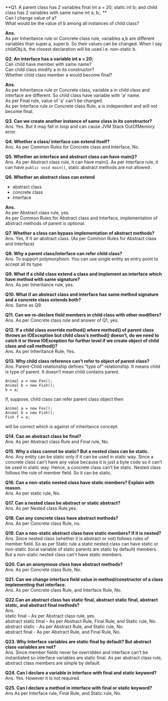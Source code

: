 **Q1. A parent class has 2 variables final int a = 20; static int b; and child class has 2 variables with same name int a, b;. **
<br/>Can I change value of a? 
<br/>What would be the value of b among all instances of child class?

**Ans.**
<br/>As per Inheritance rule or Concrete class rule, variables a,b are different variables than super.a, super.b. So their values can be changed. When I say childObj.b, the closest declaration will be used i.e. non-static b.

**Q2. An interface has a variable int a = 20;**
<br/>Can child have member with same name?
<br/>Can child class modify a in its constructor?
<br/>Whether child class member a would become final?

**Ans.**
<br/>As per Inheritance rule or Concrete class, variable a in child class and interface are different. So child class have variable with 'a' name.
<br/>As per Final rule, value of 'a' can't be changed.
<br/>As per Interface rule or Concrete class Rule, a is independent and will not become final.

**Q3. Can we create another instance of same class in its constructor?**
<br/>Ans. Yes. But it may fall in loop and can cause JVM Stack OutOfMemory error.

**Q4. Whether a class/ interface can extend itself?**
<br/>Ans. As per Common Rules for Concrete class and Interface, No.

**Q5. Whether an interface and abstract class can have main()?**
<br/>Ans. As per Abstract class rule, it can have main(). As per Interface rule, it can have `public void main()`, static abstract methods are not allowed .

**Q6. Whether an abstract class can extend**
* abstract class
* concrete class
* Interface

**Ans.**
<br/>As per Abstract class rule, yes. 
<br/>As per Common Rules for Abstract class and Interface, implementation of abstract methods of parent is optional.

**Q7. Whether a class can bypass implementation of abstract methods?**
<br/>Ans. Yes, if it an abstract class. (As per Common Rules for Abstract class and Interface)

**Q8. Why a parent class/interface can refer child class?**
<br/>Ans. To support polymorphism. You can use single entity as entry point to accept all its type.

**Q9. What if a child class extend a class and implement an interface which have method with same signature?**
<br/>Ans. As per Inheritance rule, yes.

**Q10. What if an abstract class and interface has same method signature and a concrete class extends both?**
<br/>Ans. Same as Q9.

**Q11. Can we re-declare field members in child class with other modifiers?**
<br/>Ans. As per Concrete class rule and answer of Q1, yes.

**Q12. If a child class override method() where method() of parent class throws an IOException but child class’s method() doesn’t, do we need to catch it or throw IOException for further level if we create object of child class and call method()?**
<br/>Ans. As per Inheritance Rule, Yes.

**Q13. Why child class reference can’t refer to object of parent class?**
<br/>Ans. Parent-Child relationship defines “type of” relationship. It means child is type of parent. It doesn’t mean child contains parent. 

```
Animal a = new Fox();
Animal b = new Fish();
b = a;
```

If, suppose, child class can refer parent class object then

```
Animal a = new Fox();
Animal b = new Fish();
Fish f = a;
```
will be correct which is against of inheritance concept.

**Q14. Can an abstract class be final?**
<br/>Ans. As per Abstract class Rule and Final rule, No.

**Q15. Why a class cannot be static? But a nested class can be static.**
<br/>Ans. Any entity can be static only if it can be used in static way. Since a concrete class can’t have any value because it is just a byte code so it can’t be used in static way. Hence, a concrete class can’t be static.
Nested class follows the rule of member field. So it can be static.

**Q16. Can a non-static nested class have static members? Explain with reason.**
<br/>Ans. As per static rule, No.

**Q17. Can a nested class be abstract or static abstract?**
<br/>Ans. As per Nested class Rule,yes.

**Q18. Can any concrete class have abstract methods?**
<br/>Ans. As per Concrete class Rule, no.

**Q19. Can a non-static abstract class have static members? If it is nested?**
<br/>Ans. Since nested class (whether it is abstract or not) follows rules of member field. So as per Static rule a static nested class can have static or non-static (local variable of static parents are static by default) members. But a non-static nested class can't have static members.

**Q20. Can an anonymous class have abstract methods?**
<br/>Ans. As per Concrete class Rule, No.

**Q21. Can we change interface field value in method/constructor of a class implementing that interface.**
<br/>Ans. As per Concrete class Rule, and Interface Rule, No.

**Q22.Can an abstract class has static final, abstract static final, abstract static, and abstract final methods?**
<br/>Ans. 
<br/>static final – As per Abstract class rule, yes.
<br/>abstract static final – As per Abstract Rule, Final Rule, and Static rule, No.
<br/>abstract static - As per Abstract Rule, and Static rule, No.
<br/>abstract final - As per Abstract Rule, and Final Rule, No.


**Q23. Why Interface variables are static final by default? But abstract class variables are not?**
<br/>Ans. Since member fields never be overridden and interface can't be instantiated so interface variables are static final. As per abstract class rule, abstract class members are simple by default.

**Q24. Can I declare a variable in interface with final and static keyword?**
<br/>Ans. Yes. However it is not required.

**Q25. Can I declare a method in interface with final or static keyword?**
<br/>Ans As per Interface rule, Final Rule, and Static rule, No.
